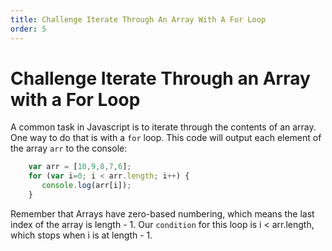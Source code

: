 ```yaml
---
title: Challenge Iterate Through An Array With A For Loop
order: 5
---
```

# Challenge Iterate Through an Array with a For Loop

A common task in Javascript is to iterate through the contents of an array. One way to do that is with a `for` loop. This code will output each element of the array `arr` to the console:

```javascript
    var arr = [10,9,8,7,6];
    for (var i=0; i < arr.length; i++) {
       console.log(arr[i]);
    }
```

Remember that Arrays have zero-based numbering, which means the last index of the array is length - 1\. Our `condition` for this loop is i < arr.length, which stops when i is at length - 1.
